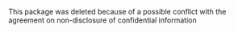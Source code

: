 This package was deleted because of a possible conflict with the agreement on non-disclosure of confidential information
